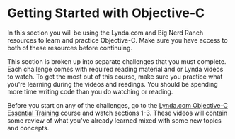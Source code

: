 # Getting Started with Objective-C

In this section you will be using the Lynda.com and Big Nerd Ranch resources to learn and practice Objective-C. Make sure you have access to both of these resources before continuing.

This section is broken up into separate challenges that you must complete. Each challenge comes with required reading material and or Lynda videos to watch. To get the most out of this course, make sure you practice what you're learning during the videos and readings. You should be spending more time writing code than you do watching or reading.

Before you start on any of the challenges, go to the [Lynda.com Objective-C Essential Training](https://www.lynda.com/Objective-C-tutorials/Objective-C-Essential-Training/143328-2.html) course and watch sections 1-3. These videos will contain some review of what you've already learned mixed with some new topics and concepts.
